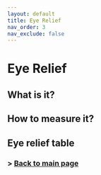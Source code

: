 ```yaml
---
layout: default
title: Eye Relief
nav_order: 3
nav_exclude: false
---
```

# Eye Relief

## What is it? 

## How to measure it? 

## Eye relief table




### > [Back to main page](https://zeissvisionsciencelab.github.io/HMD-FOV/)